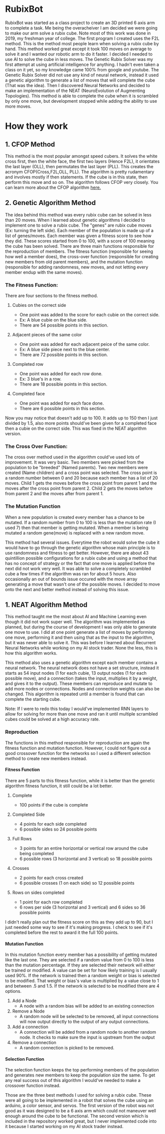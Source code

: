 # RubixBot
RubixBot was started as a class project to create an 3D printed 6 axis arm to complete a task. Me being the overacheiver I am decided we were going to make our arm solve a rubix cube. Note most of this work was done in 2019, my freshman year of college. The first program I created uses the F2L method. This is the method most people learn when solving a rubix cube by hand. This method worked great except it took 100 moves on average to solve it and I wanted our robotic arm to do it faster. I decided I needed to use AI to solve the cube in less moves. The Genetic Rubix Solver was my first attempt at using artificial intelligence for anything. I hadn't even taken a class on it yet, so my knowledge came 100% from google and youtube. The Genetic Rubix Solver did not use any kind of neural network, instead it used a genetic algorithm to generate a list of moves that will complete the cube (That was the idea). Then I discovered Neural Networks and decided to make an implementation of the NEAT (NeuroEvolution of Augmenting Topologies). This method is able to complete the cube when it is scrambled by only one move, but development stopped while adding the ability to use more moves.


# How they work

## 1. CFOP Method
This method is the most popular amongst speed cubers. It solves the white cross first, then the white face, the first two layers (Hence F2L), it orientates the last layer (OLL), then permutates the last layer (PLL). This creates the acronym CFOP(Cross,F2L,OLL, PLL). The algorithm is pretty rudamentary and involves mostly if then statements. If the cube is in this state, then perform this move and so on. The algorithm follows CFOP very closely. You can learn more about the CFOP algorithm [here.](https://ruwix.com/the-rubiks-cube/advanced-cfop-fridrich/white-cross/)

## 2. Genetic Algorithm Method
The idea behind this method was every rubix cube can be solved in less than 20 moves. When I learned about genetic algorithms I decided to implement one to solve a rubix cube. The "genes" are rubix cube moves (Ex: turning the left side). Each member of the population is made up of a list of genes/moves. Each member was given a fitness score to see how they did. These scores started from 0 to 100, with a score of 100 meaning the cube has been solved. There are three main functions responsible for the reproduction of members. The fitness function (reponsible for seeing how well a member does), the cross-over function (responsible for creating new members from old parent members), and the mutation function (responsible for adding randomness, new moves, and not letting every member endup with the same moves).

### The Fitness Function:
There are four sections to the fitness method.

1. Cubies on the correct side
    - One point was added to the score for each cubie on the correct side.
    - Ex: A blue cubie on the blue side.
    - There are 54 possible points in this section.

2. Adjacent pieces of the same color
    - One point was added for each adjacent peice of the same color.
    - Ex: A blue side piece next to the blue center.
    - There are 72 possible points in this section.

3. Completed row
    - One point was added for each row done.
    - Ex: 3 blue's in a row.
    - There are 18 possible points in this section.

4. Completed face
    - One point was added for each face done.
    - There are 6 possible points in this section.

Now you may notice that doesn't add up to 100. It adds up to 150 then I just divided by 1.5, also more points should've been given for a completed face then a cubie on the correct side. This was fixed in the NEAT algorithm version.

### The Cross Over Function:
The cross over method used in the algorithm could've used lots of improvement. It was very basic. Two members were picked from the population to be "breeded" (Named parents). Two new members were created (Name children) and a cross point was selected. The cross point is a random number between 0 and 20 because each member has a list of 20 moves. Child 1 gets the moves before the cross point from parent 1 and the moves after the cross point from parent 2. Child 2 gets the moves before from parent 2 and the moves after from parent 1.

### The Mutation Function
When a new population is created every member has a chance to be mutated. If a random number from 0 to 100 is less than the mutation rate (I used 7) then that member is getting mutated. When a member is being mutated a random gene(move) is replaced with a new random move.

This method had several issues. Everytime the robot would solve the cube it would have to go through the genetic algorithm whose main principle is to use randomness and fitness to get better. However, there are about 43 quintillion possible configurations for a rubix cube and using a method that has no concept of strategy or the fact that one move is applied before the next did not work very well. It was able to solve a completely scrambled cube a few times if the algorithm was ran for about 5 hours. Also occasionally an out of bounds issue occured with the move array generating a move that wasn't one of the possible moves. I decided to move onto the next and better method instead of solving this issue.


## 1. NEAT Algorithm Method
This method taught me the most about AI and Machine Learning even though it did not work super well. The algorithm was implemented as planned, but during the course of development I was only able to generate one move to use. I did at one point generate a list of moves by performing one move, performing it and then using that as the input to the algorithm, but it was never able to solve it. This was before I learned about Recurrent Neural Networks while working on my AI stock trader. None the less, this is how this algorithm works.

This method also uses a genetic algorithm except each member contains a neural network. The neural network does not have a set structure, instead it starts as 54 input nodes (1 for each cubie, 13 output nodes (1 for each possible move), and a connection (takes the input, multiplies it by a weight, and gives it to the output). These members can reproduce and mutate to add more nodes or connections. Nodes and connection weights can also be changed. This algorithm is repeated until a member is found that can complete the starting cube.

Note: If I were to redo this today I would've implemented RNN layers to allow for solving for more than one move and ran it until multiple scrambled cubes could be solved at a high accuracy rate.

### Reproduction
The functions in this method responsible for reproduction are again the fitness function and mutation function. However, I could not figure out a good crossover function for the networks so I used a different selection method to create new members instead.

#### Fitness Function

There are 5 parts to this fitness function, while it is better than the genetic algorithm fitness function, it still could be a lot better.

1. Complete
    - 100 points if the cube is complete
  
2. Completed Side
    - 4 points for each side completed
    - 6 possible sides so 24 possible points
    
3. Full Rows
    - 3 points for an entire horizontal or vertical row around the cube being completed
    - 6 possible rows (3 horizontal and 3 vertical) so 18 possible points
    
4. Crosses
    - 2 points for each cross created
    - 6 possible crosses (1 on each side) so 12 possible points
    
5. Rows on sides completed
    - 1 point for each row completed
    - 6 rows per side (3 horizontal and 3 vertical) and 6 sides so 36 possible points
    
I didn't really plan out the fitness score on this as they add up to 90, but I just needed some way to see if it's making progress. I check to see if it's completed before the rest to award it the full 100 points.
    
#### Mutation Function

In this mutation function every member has a possibility of getting mutated like the last one. They are selected if a random value from 0 to 100 is less than the mutation percentage. If they are selected their network will either be trained or modified. A value can be set for how likely training is I usually used 90%. If the network is trained then a random weight or bias is selected to be modified. That weight or bias's value is multiplied by a value close to 1 and between .5 and 1.5. If the network is selected to be modified there are 4 options.
1. Add a Node
    - A node with a random bias will be added to an existing connection
2. Remove a Node
    - A random node will be selected to be removed, all input connections will now output directly to the output of any output connections.
3. Add a connection
    - A connection will be added from a random node to another random node. It checks to make sure the input is upstream from the output
4. Remove a connection
    - A random connection is picked to be removed.
    
#### Selection Function
The selection function keeps the top performing members of the population and generates new members to keep the population size the same. To get any real success out of this algorithm I would've needed to make a crossover function instead.


Those are the three best methods I used for solving a rubix cube. These were all going to be implemented in a robot that solves the cube using an arduino, a color sensor, and servos. The first version of the robot was not good as it was designed to be a 6 axis arm which could not maneuver well enough around the cube to be functional. The second version which is included in the repository worked great, but I never implemented code into it because I started working on my AI stock trader instead.

